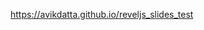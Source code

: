 <a href="https://avikdatta.github.io/reveljs_slides_test" target="_blank" rel="noreferrer noopener">https://avikdatta.github.io/reveljs_slides_test</a>

<p onclick="window.open(<a href='https://www.w3docs.com/'>W3docs</a>)" class="link"></p>

